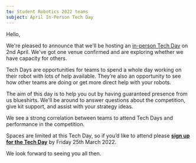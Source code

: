 ```yaml
---
to: Student Robotics 2022 teams
subject: April In-Person Tech Day
---
```


Hello,

We're pleased to announce that we'll be hosting an [in-person Tech Day][event]
on 2nd April. We've got one venue confirmed and are exploring whether we have
capacity for others.

Tech Days are opportunities for teams to spend a whole day working on their
robot with lots of help available. They’re also an opportunity to see how other
teams are doing or get more direct help with your robots.

The aim of this day is to help you out by having guaranteed presence from us
blueshirts. We'll be around to answer questions about the competition, give kit
support, and assist with your strategy ideas.

We see a strong correlation between teams to attend Tech Days and performance in
the competition.

Spaces are limited at this Tech Day, so if you’d like to attend please
**[sign up for the Tech Day][signup]** by Friday 25th March 2022.

We look forward to seeing you all then.

[event]: https://studentrobotics.org/events/sr2022/horsham-in-person-tech-day-april/
[signup]: https://forms.gle/YfQXeC2YVZZJdTm2A
